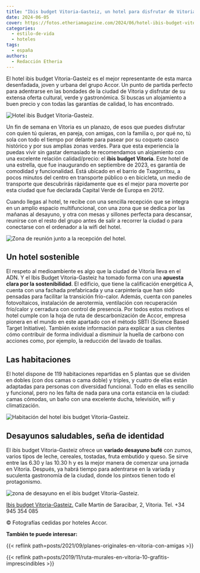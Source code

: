 ```yaml
---
title: "Ibis budget Vitoria-Gasteiz, un hotel para disfrutar de Vitoria al mejor precio"
date: 2024-06-05
cover: https://fotos.etheriamagazine.com/2024/06/hotel-ibis-budget-vitoria-fachada.jpg
categories: 
  - estilo-de-vida
  - hoteles
tags: 
  - españa
authors: 
  - Redacción Etheria
---
```


El hotel ibis budget Vitoria-Gasteiz es el mejor representante de esta marca 
desenfadada, joven y urbana del grupo Accor. Un punto de partida perfecto para 
adentrarse en las bondades de la ciudad de Vitoria y disfrutar de su extensa oferta 
cultural, verde y gastronómica. Si buscas un alojamiento a buen precio y con todas las 
garantías de calidad, lo has encontrado. 

![Hotel ibis Budget Vitoria-Gasteiz.](https://fotos.etheriamagazine.com/2024/06/hotel-ibis-budget-vitoria-fachada.jpg "Hotel ibis Budget Vitoria-Gasteiz.")

Un fin de semana en Vitoria es un planazo, de esos que puedes disfrutar con quien tú 
quieras, en pareja, con amigas, con la familia o, por qué no, tú sola con todo el tiempo 
por delante para pasear por su coqueto casco histórico y por sus amplias zonas verdes. 
Para que esta experiencia la puedas vivir sin gastar demasiado te recomendamos un 
alojamiento con una excelente relación calidad/precio: el **ibis budget Vitoria**. Este 
hotel de una estrella, que fue inaugurando en septiembre de 2023, es garantía de 
comodidad y funcionalidad. Está ubicado en el barrio de Txagorritxu, a pocos minutos del 
centro en transporte público o en bicicleta, un medio de transporte que descubrirás 
rápidamente que es el mejor para moverte por esta ciudad que fue declarada Capital Verde 
de Europa en 2012. 

Cuando llegas al hotel, te recibe con una sencilla recepción que se integra en un amplio 
espacio multifuncional, con una zona que se dedica por las mañanas al desayuno, y otra 
con mesas y sillones perfecta para descansar, reunirse con el resto del grupo antes de 
salir a recorrer la ciudad o para conectarse con el ordenador a la wifi del hotel. 

![Zona de reunión junto a la recepción del hotel.](https://fotos.etheriamagazine.com/2024/06/ibis-budget-vitoria-zona-descanso.jpg "Zona de reunión junto a la recepción del hotel.")

## Un hotel sostenible

El respeto al medioambiente es algo que la ciudad de Vitoria lleva en el ADN. Y el Ibis 
Budget Vitoria-Gasteiz ha tomado forma con una **apuesta clara por la sostenibilidad**. 
El edificio, que tiene la calificación energética A, cuenta con una fachada prefabricada 
y una carpintería que han sido pensadas para facilitar la transición frío-calor. Además, 
cuenta con paneles fotovoltaicos, instalación de aerotermia, ventilación con 
recuperación frío/calor y cerradura con control de presencia. Por todos estos motivos el 
hotel cumple con la hoja de ruta de descarbonización de Accor, empresa pionera en el 
mundo en este apartado con el método SBTI (Science Based Target Initiative). También 
existe información para explicar a sus clientes cómo contribuir de forma individual a 
disminuir la huella de carbono con acciones como, por ejemplo, la reducción del lavado 
de toallas. 

## Las habitaciones

El hotel dispone de 119 habitaciones repartidas en 5 plantas que se dividen en dobles 
(con dos camas o cama doble) y triples, y cuatro de ellas están adaptadas para personas 
con diversidad funcional. Todo en ellas es sencillo y funcional, pero no les falta de 
nada para una corta estancia en la ciudad: camas cómodas, un baño con una excelente 
ducha, televisión, wifi y climatización. 

![Habitación del hotel ibis budget Vitoria-Gasteiz.](https://fotos.etheriamagazine.com/2024/06/hotel-ibis-budget-vitoria-habitacion.jpg "Habitación del hotel ibis budget Vitoria-Gasteiz.")

## Desayunos saludables, seña de identidad

El ibis budget Vitoria-Gasteiz ofrece un **variado desayuno bufé** con zumos, varios 
tipos de leche, cereales, tostadas, fruta embutido y queso. Se sirve entre las 6.30 y 
las 10.30 h y es la mejor manera de comenzar una jornada en Vitoria. Después, ya habrá 
tiempo para adentrarse en la variada y suculenta gastronomía de la ciudad, donde los 
pintxos tienen todo el protagonismo. 

![zona de desayuno en el ibis budget Vitoria-Gasteiz.](https://fotos.etheriamagazine.com/2024/06/ibis-budget-vitoria-desayuno.jpg "Desayunos saludables en el ibis budget Vitoria-Gasteiz.")

[Ibis budget Vitoria-Gasteiz.](https://all.accor.com/hotel/B4Y9/index.es.shtml) Calle 
Martin de Saracibar, 2, Vitoria. Tel. +34 945 354 085 

© Fotografías cedidas por hoteles Accor. 

**También te puede interesar:** 

{{< reflink path=posts/2021/09/planes-originales-en-vitoria-con-amigas >}} 

{{< reflink path=posts/2019/11/ruta-murales-en-vitoria-10-grafitis-imprescindibles >}}

